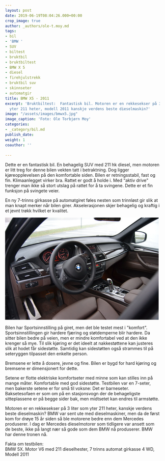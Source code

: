 ```yaml
---
layout: post
date: 2019-06-19T08:04:26.000+00:00
crop_image: true
author: _authors/ole-t.moy.md
tags:
- bil
- 'BMW '
- SUV
- biltest
- bruktbil
- bruktbiltest
- BMW X 5
- diesel
- firehjulstrekk
- bruktbil suv
- skinnseter
- automatgir
title: BMW X5 - 2011
excerpt: 'Bruktbiltest:  Fantastisk bil. Motoren er en rekkesekser på 3 liter som
  yter 211 heter, modell 2011 kanskje verdens beste dieselmaskin?'
image: "/assets/images/bmwx5.jpg"
image_caption: 'Foto: Ole Torbjørn Moy'
categories:
- _category/bil.md
publish_date: 
weight: 1
coauthor: ''

---
```

Dette er en fantastisk bil. En behagelig SUV med 211 hk diesel, men motoren er litt treg for denne bilen vekten tatt i betraktning. Dog ligger kjøreopplevelsen på den komfortable siden. Bilen er retningsstabil, fast og fin. Klimaanlegget virker bra. Rattet er godt å holde i. Med "aktiv drive" trenger man ikke så stort utslag på rattet for å ta svingene. Dette er et fin funksjon på svingete veier.

En ny 7-trinns girkasse på automatgiret føles nesten som trinnløst gir slik at man knapt merker når bilen girer. Akselerasjonen skjer behagelig og kraftig i et jevnt trøkk hvilket er kvalitet.

![](/assets/images/bmwx51.jpg)

Bilen har Sportsinnstilling på giret, men det ble testet mest i "komfort". Sportsinnstillingen gir hardere fjæring og støtdemperne blir hardere. Da sitter bilen bedre på veien, men er mindre komfortabel ved at den ikke krenger så mye. Til slik kjøring er det ideelt at nakkestøttene kan justeres slik at hodet får sidestøtte. Samtidig kan sidestøtten også strammes til på seteryggen tilpasset den enkelte person.

Bremsene er lette å dosere, jevne og fine. Bilen er bygd for hard kjøring og bremsene er dimensjonert for dette.

Setene er flotte elektriske komfortseter med minne som kan stilles inn på mange måter. Komfortable med god sidestøtte. Testbilen var en 7-seter, men bakerste setene er for små til voksne: Det er barneseter. Baksetesofaen er som om på en stasjonsvogn der de behageligste sitteplassene er på begge sider bak, men midtsetet kan endres til armstøtte.

Motoren er en rekkesekser på 3 liter som yter 211 heter, kanskje verdens beste dieselmaskin? BMW var sent ute med dieselmaskiner, men da de først kom for drøye 15 år siden så ble motorene bedre enn dem Mercedes produserer. I dag er Mercedes dieselmotorer som tidligere var ansett som de beste, ikke på langt nær så gode som dem BMW nå produserer. BMW har denne tronen nå.

  
Fakta om testbilen:   
BMW 5X. Motor V6 med 211 dieselhester, 7 trinns automat girkasse 4 WD, Modell 2011